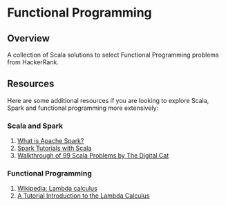 # Functional Programming

## Overview
A collection of Scala solutions to select Functional Programming problems from HackerRank.

## Resources
Here are some additional resources if you are looking to explore Scala, Spark and functional programming more extensively:

### Scala and Spark
1. [What is Apache Spark?](https://www.supergloo.com/spark-tutorial/)
2. [Spark Tutorials with Scala](https://www.supergloo.com/spark-tutorial/spark-tutorials-scala/)
3. [Walkthrough of 99 Scala Problems by The Digital Cat](http://blog.thedigitalcatonline.com/categories/scala/)

### Functional Programming
1. [Wikipedia: Lambda calculus](https://en.wikipedia.org/wiki/Lambda_calculus)
2. [A Tutorial Introduction to the Lambda Calculus](http://www.inf.fu-berlin.de/lehre/WS03/alpi/lambda.pdf)
